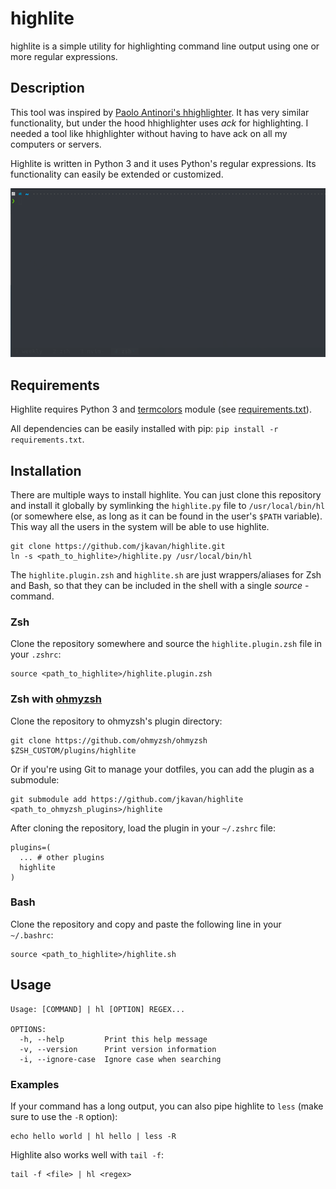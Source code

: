 # highlite

highlite is a simple utility for highlighting command line output using one or more regular expressions.

## Description

This tool was inspired by [Paolo Antinori's hhighlighter](https://github.com/paoloantinori/hhighlighter). It has very similar functionality, but under the hood hhighlighter uses _ack_ for highlighting. I needed a tool like hhighlighter without having to have ack on all my computers or servers.

Highlite is written in Python 3 and it uses Python's regular expressions. Its functionality can easily be extended or customized.

![Demo](screenshots/demo.gif)

## Requirements

Highlite requires Python 3 and [termcolors](https://pypi.org/project/termcolor/) module (see [requirements.txt](requirements.txt)).

All dependencies can be easily installed with pip: `pip install -r requirements.txt`.

## Installation

There are multiple ways to install highlite. You can just clone this repository and install it globally by symlinking the `highlite.py` file to `/usr/local/bin/hl` (or somewhere else, as long as it can be found in the user's `$PATH` variable). This way all the users in the system will be able to use highlite.

```shell
git clone https://github.com/jkavan/highlite.git
ln -s <path_to_highlite>/highlite.py /usr/local/bin/hl
```

The `highlite.plugin.zsh` and `highlite.sh` are just wrappers/aliases for Zsh and Bash, so that they can be included in the shell with a single _source_ -command.

### Zsh

Clone the repository somewhere and source the `highlite.plugin.zsh` file in your `.zshrc`:

```shell
source <path_to_highlite>/highlite.plugin.zsh
```

### Zsh with [ohmyzsh](https://github.com/ohmyzsh/ohmyzsh)

Clone the repository to ohmyzsh's plugin directory:

```shell
git clone https://github.com/ohmyzsh/ohmyzsh $ZSH_CUSTOM/plugins/highlite
```

Or if you're using Git to manage your dotfiles, you can add the plugin as a submodule:

```shell
git submodule add https://github.com/jkavan/highlite <path_to_ohmyzsh_plugins>/highlite
```

After cloning the repository, load the plugin in your `~/.zshrc` file:

```shell
plugins=(
  ... # other plugins
  highlite
)
```

### Bash

Clone the repository and copy and paste the following line in your `~/.bashrc`:

```shell
source <path_to_highlite>/highlite.sh
```

## Usage

```shell
Usage: [COMMAND] | hl [OPTION] REGEX...

OPTIONS:
  -h, --help         Print this help message
  -v, --version      Print version information
  -i, --ignore-case  Ignore case when searching
```

### Examples

If your command has a long output, you can also pipe highlite to `less` (make sure to use the `-R` option):

```shell
echo hello world | hl hello | less -R
```

Highlite also works well with `tail -f`:

```shell
tail -f <file> | hl <regex>
```
